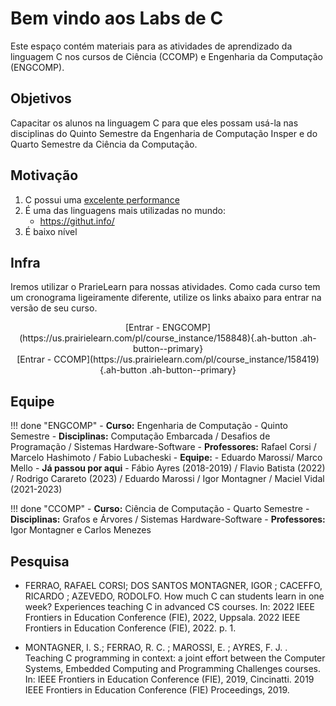 # Bem vindo aos Labs de C

Este espaço contém materiais para as atividades de aprendizado da linguagem C nos cursos de Ciência (CCOMP) e Engenharia da Computação (ENGCOMP). 

## Objetivos

Capacitar os alunos na linguagem C para que eles possam usá-la nas disciplinas
do Quinto Semestre da Engenharia de Computação Insper e do Quarto Semestre da Ciência da Computação.

## Motivação

1. C possui uma [excelente performance](https://attractivechaos.github.io/plb/)
1. É uma das linguagens mais utilizadas no mundo:
    - https://githut.info/
1. É baixo nível

## Infra

Iremos utilizar o PrarieLearn para nossas atividades. Como cada curso tem um cronograma ligeiramente diferente, utilize os links abaixo para entrar na versão de seu curso.

<center>
[Entrar - ENGCOMP](https://us.prairielearn.com/pl/course_instance/158848){.ah-button .ah-button--primary}
</center>

<center>
[Entrar - CCOMP](https://us.prairielearn.com/pl/course_instance/158419){.ah-button .ah-button--primary}
</center>

## Equipe 

!!! done "ENGCOMP"
    - **Curso:** Engenharia de Computação - Quinto Semestre
    - **Disciplinas:** Computação Embarcada / Desafios de Programação / Sistemas Hardware-Software
    - **Professores:** Rafael Corsi / Marcelo Hashimoto / Fabio Lubacheski
    - **Equipe:**
        - Eduardo Marossi/ Marco Mello
    - **Já passou por aqui**
        - Fábio Ayres (2018-2019) / Flavio Batista (2022) / Rodrigo Carareto (2023) / Eduardo Marossi / Igor Montagner / Maciel Vidal (2021-2023)

!!! done "CCOMP"
    - **Curso:** Ciência de Computação - Quarto Semestre 
    - **Disciplinas:** Grafos e Árvores / Sistemas Hardware-Software 
    - **Professores:** Igor Montagner e Carlos Menezes


## Pesquisa


- FERRAO, RAFAEL CORSI; DOS SANTOS MONTAGNER, IGOR ; CACEFFO, RICARDO ; AZEVEDO, RODOLFO. How much C can students learn in one week? Experiences teaching C in advanced CS courses. In: 2022 IEEE Frontiers in Education Conference (FIE), 2022, Uppsala. 2022 IEEE Frontiers in Education Conference (FIE), 2022. p. 1.

- MONTAGNER, I. S.; FERRAO, R. C. ; MAROSSI, E. ; AYRES, F. J. . Teaching C programming in context: a joint effort between the Computer Systems, Embedded Computing and Programming Challenges courses. In: IEEE Frontiers in Education Conference (FIE), 2019, Cincinatti. 2019 IEEE Frontiers in Education Conference (FIE) Proceedings, 2019.
